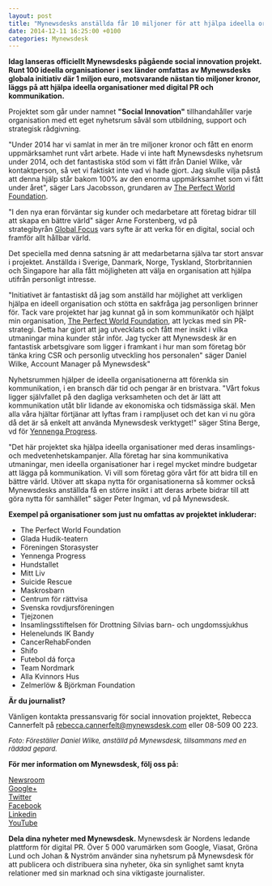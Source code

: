 ```yaml
---
layout: post
title: "Mynewsdesks anställda får 10 miljoner för att hjälpa ideella organisationer"
date: 2014-12-11 16:25:00 +0100
categories: Mynewsdesk
---
```

 <div class='clearfix'><p><strong>Idag lanseras officiellt Mynewsdesks pågående social innovation projekt. Runt 100 ideella organisationer i sex länder omfattas av Mynewsdesks globala initiativ där 1 miljon euro, motsvarande nästan tio miljoner kronor, läggs på att hjälpa ideella organisationer med digital PR och kommunikation.</strong></p><p>Projektet som går under namnet <strong>"Social Innovation"</strong>&nbsp;tillhandahåller varje organisation med ett eget nyhetsrum såväl som utbildning, support och strategisk rådgivning.</p><p>"Under 2014 har vi samlat in mer än tre miljoner kronor och fått en enorm uppmärksamhet runt vårt arbete. Hade vi inte haft Mynewsdesks nyhetsrum under 2014, och det fantastiska stöd som vi fått ifrån Daniel Wilke, vår kontaktperson,&nbsp;så vet vi faktiskt inte vad vi hade gjort. Jag skulle vilja påstå att denna hjälp står bakom 100% av den enorma uppmärksamhet som vi fått under året", säger Lars Jacobsson, grundaren av <a href="http://www.mynewsdesk.com/se/the-perfect-world-foundation">The Perfect World Foundation</a>.</p><p>"I den nya eran förväntar sig kunder och medarbetare att företag bidrar till att skapa en bättre värld"&nbsp;säger Arne Forstenberg, vd på strategibyrån&nbsp;<a href="http://globalfocus.net/" target="_blank">Global Focus</a> vars syfte är att verka för en digital, social och framför allt&nbsp;hållbar värld.&nbsp;</p><p>Det speciella med denna satsning&nbsp;är att medarbetarna själva tar stort ansvar i projektet.&nbsp;Anställda i Sverige, Danmark, Norge, Tyskland, Storbritannien och Singapore har alla fått möjligheten att välja en organisation att hjälpa utifrån personligt intresse.&nbsp;</p><p>"Initiativet är fantastiskt då jag som anställd har möjlighet att  verkligen hjälpa en ideell organisation och stötta en sakfråga jag  personligen brinner för. Tack vare projektet har jag kunnat gå in som  kommunikatör och hjälpt min organisation,&nbsp;<a href="http://www.mynewsdesk.com/se/the-perfect-world-foundation" target="_blank">The Perfect World Foundation</a>, att lyckas med sin PR-strategi.  Detta har gjort att jag utvecklats och fått mer insikt i vilka  utmaningar mina kunder står inför. Jag tycker att&nbsp;Mynewsdesk är en  fantastisk arbetsgivare som ligger i framkant i hur man som företag  bör tänka kring CSR och personlig utveckling hos personalen" säger Daniel Wilke, Account Manager på Mynewsdesk"</p><p>Nyhetsrummen hjälper de ideella organisationerna att förenkla sin kommunikation, i en bransch där tid och pengar är en bristvara. "Vårt fokus ligger självfallet på den dagliga verksamheten och det är  lätt att  kommunikation utåt  blir lidande av ekonomiska och tidsmässiga  skäl. Men alla våra hjältar förtjänar  att lyftas fram i rampljuset och  det kan vi nu göra då det är så enkelt att använda Mynewsdesk  verktyget!" säger Stina Berge, vd för&nbsp;<a href="http://www.mynewsdesk.com/se/yennenga-progress" target="_blank">Yennenga Progress</a>.</p><p>"Det här projektet ska hjälpa&nbsp;ideella organisationer med deras insamlings- och medvetenhetskampanjer. Alla företag har sina kommunikativa utmaningar, men ideella organisationer har i regel mycket mindre budgetar att lägga på kommunikation. Vi vill som företag göra vårt för att bidra till en bättre värld. Utöver att skapa nytta för organisationerna så kommer också Mynewsdesks anställda få en större insikt i att deras  arbete bidrar till att göra nytta för samhället" säger Peter Ingman, vd på Mynewsdesk.</p><p><strong>Exempel på organisationer som just nu omfattas av projektet inkluderar:</strong></p><ul><li>The Perfect World Foundation</li><li>Glada Hudik-teatern</li><li>Föreningen Storasyster</li><li>Yennenga Progress</li><li>Hundstallet</li><li>Mitt Liv</li><li>Suicide Rescue</li><li>Maskrosbarn</li><li>Centrum för rättvisa</li><li>Svenska rovdjursföreningen</li><li>Tjejzonen</li><li>Insamlingsstiftelsen för Drottning Silvias barn- och ungdomssjukhus</li><li>Helenelunds IK Bandy</li><li>CancerRehabFonden</li><li>Shifo</li><li>Futebol dá força</li><li>Team Nordmark</li><li>Alla Kvinnors Hus</li><li>Zelmerlöw & Björkman Foundation</li></ul><p><strong>Är du journalist?</strong></p><p>Vänligen kontakta pressansvarig för social innovation projektet,&nbsp;Rebecca Cannerfelt på&nbsp;<a href="mailto:rebecca.cannerfelt@mynewsdesk.com">rebecca.cannerfelt@mynewsdesk.com</a> eller 08-509 00 223.&nbsp;</p><p><i style="font-size: 13px; background-color: initial;">Foto: Föreställer&nbsp;Daniel Wilke, anställd på Mynewsdesk, tillsammans med en räddad gepard.</i></p></div>
<div class='boilerplate'><p><strong>För mer information om Mynewsdesk, följ oss på:</strong></p><p><a href="/newsdesk">Newsroom</a><a href="http://twitter.com/#!/mynewsdesk_se"><br> </a><a href="https://plus.google.com/u/0/104884420513900925138">Google+</a><a href="http://twitter.com/#!/mynewsdesk_se"><br></a><a href="http://twitter.com/#!/mynewsdesk_se">Twitter</a><br><a href="https://www.facebook.com/MynewsdeskSE">Facebook</a><br><a href="http://www.linkedin.com/company/mynewsdesk">Linkedin</a><br><a href="http://www.youtube.com/user/mynewsdesk">YouTube</a></p><p><strong>Dela dina nyheter med Mynewsdesk.&nbsp;</strong>Mynewsdesk är Nordens ledande plattform för digital PR. Över 5 000 varumärken som Google, Viasat, Gröna Lund och Johan & Nyström använder sina nyhetsrum på Mynewsdesk för att publicera och distribuera sina nyheter, öka sin synlighet samt knyta relationer med sin marknad och sina viktigaste journalister.</p></div>
